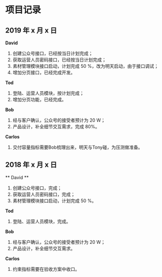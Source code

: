 # 项目记录

## 2019 年 x 月 x 日 

**David**

1. 创建公众号接口，已经按当日计划完成；
2. 获取运营人员密码接口，已经按当日计划完成；
3. 素材管理模块接口启动，计划完成 50 %，改为明天启动，由于接口调试；
4. 增加分页接口，已经完成开发。

**Tod**

1. 登陆、运营人员模块，按计划完成；
2. 增加分页功能，已经完成。

**Bob**

1. 经与客户确认，公众号的接受者预计为 20 W；
2. 产品设计，补全细节交互需求，完成 80%。

**Carlos**

1. 交付容量指标需要Bob梳理出来，明天与Tony碰，为压测做准备。


## 2018 年 x 月 x 日 

** David **

1. 创建公众号接口，完成；
2. 获取运营人员密码接口，完成；
3. 素材管理模块接口启动，计划完成 50 %。

**Tod**

1. 登陆、运营人员模块，完成。

**Bob**

1. 经与客户确认，公众号的接受者预计为 20 W；
2. 产品设计，补全细节交互需求。

**Carlos**

1. 约束指标需要在验收方案中收口。

